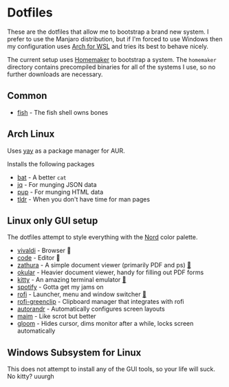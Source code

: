 # Dotfiles
These are the dotfiles that allow me to bootstrap a brand new system. I prefer to use the Manjaro distribution, but if I'm forced to use Windows then 
my configuration uses [Arch for WSL](https://github.com/yuk7/ArchWSL) and tries its best to behave nicely.

The current setup uses [Homemaker](https://foosoft.net/projects/homemaker/) to bootstrap a system. The `homemaker` directory contains precompiled binaries for all of the systems I use, so no further downloads are necessary.

## Common
* [fish](https://fishshell.com/) - The fish shell owns bones

## Arch Linux

Uses [yay](https://github.com/Jguer/yay) as a package manager for AUR.

Installs the following packages
* [bat](https://github.com/sharkdp/bat) - A better `cat`
* [jq](https://github.com/stedolan/jq) - For munging JSON data
* [pup](https://github.com/EricChiang/pup) - For munging HTML data
* [tldr](https://github.com/tldr-pages/tldr) - When you don't have time for man pages

## Linux only GUI setup

The dotfiles attempt to style everything with the [Nord](https://arcticicestudio.github.io/nord/) color palette.

* [vivaldi](https://vivaldi.com) - Browser 🎨
* [code](https://code.visualstudio.com/) - Editor 🎨
* [zathura](https://github.com/pwmt/zathura) - A simple document viewer (primarily PDF and ps) [🎨](config/zathurarc)
* [okular](https://okular.kde.org/) - Heavier document viewer, handy for filling out PDF forms
* [kitty](https://sw.kovidgoyal.net/kitty/) - An amazing terminal emulator [🎨](config/kitty.conf)
* [spotify](https://spotify.com) - Gotta get my jams on
* [rofi](https://github.com/DaveDavenport/rofi) - Launcher, menu and window switcher [🎨](config/rofi)
* [rofi-greenclip](https://github.com/erebe/greenclip) - Clipboard manager that integrates with rofi
* [autorandr](https://github.com/phillipberndt/autorandr) - Automatically configures screen layouts
* [maim](https://github.com/naelstrof/maim) - Like scrot but better
* [gloom](https://github.com/shizy/gloom) - Hides cursor, dims monitor after a while, locks screen automatically

## Windows Subsystem for Linux

This does not attempt to install any of the GUI tools, so your life will suck. No kitty? uuurgh
